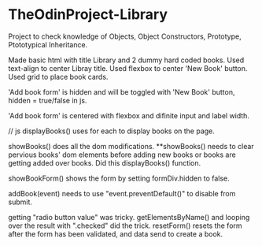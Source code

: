 # TheOdinProject-Library

Project to check knowledge of Objects, Object Constructors,
Prototype, Ptototypical Inheritance.

Made basic html with title Library and 2 dummy hard coded books.
Used text-align to center Libray title.
Used flexbox to center 'New Book' button.
Used grid to place book cards.

'Add book form' is hidden and will be toggled with 'New Book' button,
hidden = true/false in js.

'Add book form' is centered with flexbox and difinite input and label width.


// js
displayBooks() uses for each to display books on the page.

showBooks() does all the dom modifications. 
**showBooks() needs to clear pervious books' dom elements before
adding new books or books are getting added over books.
Did this displayBooks() function.

showBookForm() shows the form by setting formDiv.hidden to false.


addBook(event) needs to use "event.preventDefault()" to disable from submit.

getting "radio button value" was tricky. getElementsByName() and looping 
over the result with ".checked" did the trick.
resetForm() resets the form after the form has been validated, and data
send to create a book.